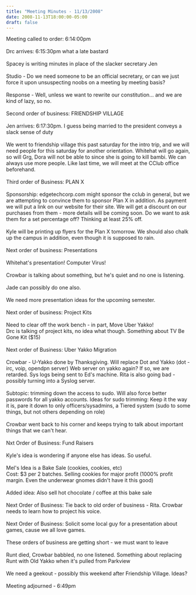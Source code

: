 ```yaml
---
title: "Meeting Minutes - 11/13/2008"
date: 2008-11-13T18:00:00-05:00
draft: false
---
```


Meeting called to order: 6:14:00pm<br />
<br />
Drc arrives: 6:15:30pm what a late bastard<br />
<br />
Spacey is writing minutes in place of the slacker secretary Jen<br />
<br />
Studio - Do we need someone to be an official secretary, or can we just force it upon unsuspecting noobs on a meeting by meeting basis?<br />
<br />
Response - Well, unless we want to rewrite our constitution... and we are kind of lazy, so no.<br />
<br />
Second order of business: FRIENDSHIP VILLAGE<br />
<br />
Jen arrives: 6:17:30pm. I guess being married to the president conveys a slack sense of duty<br />
<br />
We went to friendship village this past saturday for the intro trip, and we will need people for this saturday for another orientation.  Whitehat will go again, so will Grg, Dora will not be able to since she is going to kill bambi.  We can always use more people.  Like last time, we will meet at the CClub office beforehand.<br />
<br />
Third order of Business: PLAN X<br />
<br />
Sponsorship: edgetechcorp.com might sponsor the cclub in general, but we are attempting to convince them to sponsor Plan X in addition.  As payment we will put a link on our website for their site.  We will get a discount on our purchases from them - more details will be coming soon. Do we want to ask them for a set percentage off?  Thinking at least 25% off.<br />
<br />
Kyle will be printing up flyers for the Plan X tomorrow. We should also chalk up the campus in addition, even though it is supposed to rain.<br />
<br />
Next order of business: Presentations<br />
<br />
Whitehat's presentation!  Computer Virus!<br />
<br />
Crowbar is talking about something, but he's quiet and no one is listening.<br />
<br />
Jade can possibly do one also.<br />
<br />
We need more presentation ideas for the upcoming semester.<br />
<br />
Next order of business: Project Kits<br />
<br />
Need to clear off the work bench - in part, Move Uber Yakko!<br />
Drc is talking of project kits, no idea what though.  Something about TV Be Gone Kit ($15)<br />
<br />
Next order of Business: Uber Yakko Migration<br />
<br />
Crowbar - U-Yakko done by Thanksgiving.  Will replace Dot and Yakko (dot - irc, voip, opendpn server)  Web server on yakko again? If so, we are retarded.  Sys logs being sent to Ed's machine.  Rita is also going bad - possibly turning into a Syslog server.<br />
<br />
Subtopic: trimming down the access to sudo.  Will also force better passwords for all yakko accounts.  Ideas for sudo trimming: Keep it the way it is, pare it down to only officers/sysadmins, a Tiered system (sudo to some things, but not others depending on role)<br />
<br />
Crowbar went back to his corner and keeps trying to talk about important things that we can't hear.<br />
<br />
Nxt Order of Business: Fund Raisers<br />
<br />
Kyle's idea is wondering if anyone else has ideas. So useful.<br />
<br />
Mel's Idea is a Bake Sale (cookies, cookies, etc)<br />
Cost: $3 per 2 batches.  Selling cookies for major profit (1000% profit margin. Even the underwear gnomes didn't have it this good)<br />
<br />
Added idea: Also sell hot chocolate / coffee at this bake sale<br />
<br />
Next Order of Business: Tie back to old order of business - Rita. Crowbar needs to learn how to project his voice.<br />
<br />
Next Order of Business: Solicit some local guy for a presentation about games, cause we all love games.<br />
<br />
These orders of business are getting short - we must want to leave<br />
<br />
Runt died, Crowbar babbled, no one listened.  Something about replacing Runt with Old Yakko when it's pulled from Parkview<br />
<br />
We need a geekout - possibly this weekend after Friendship Village.  Ideas?<br />
<br />
Meeting adjourned - 6:49pm
